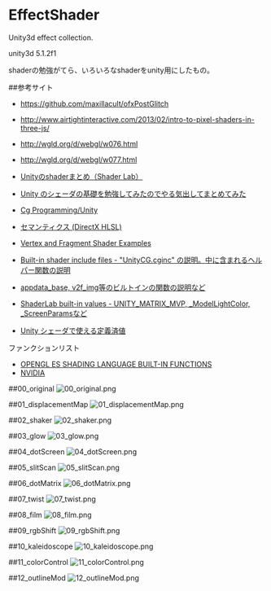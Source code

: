 # EffectShader
Unity3d effect collection.

unity3d 5.1.2f1

shaderの勉強がてら、いろいろなshaderをunity用にしたもの。

##参考サイト
* https://github.com/maxillacult/ofxPostGlitch  
* http://www.airtightinteractive.com/2013/02/intro-to-pixel-shaders-in-three-js/  
* http://wgld.org/d/webgl/w076.html
* http://wgld.org/d/webgl/w077.html

* [Unityのshaderまとめ（Shader Lab）](http://unity-game.blogspot.jp/2014/06/shader.html)
* [Unity のシェーダの基礎を勉強してみたのでやる気出してまとめてみた](http://tips.hecomi.com/entry/2014/03/16/233943)
* [Cg Programming/Unity](http://en.wikibooks.org/wiki/Cg_Programming/Unity)
* [セマンティクス (DirectX HLSL)](https://msdn.microsoft.com/ja-jp/library/bb509647(v=vs.85).aspx)
* [Vertex and Fragment Shader Examples](http://docs.unity3d.com/Manual/SL-VertexFragmentShaderExamples.html)
* [Built-in shader include files - "UnityCG.cginc" の説明。中に含まれるヘルパー関数の説明](http://docs.unity3d.com/Manual/SL-BuiltinIncludes.html)
* [appdata_base, v2f_img等のビルトインの関数の説明など](http://wiki.unity3d.com/index.php/Shader_Code)

* [ShaderLab built-in values - UNITY_MATRIX_MVP, _ModelLightColor, _ScreenParamsなど](http://docs.unity3d.com/Manual/SL-BuiltinValues.html)
* [Unity シェーダで使える定義済値](http://qiita.com/edo_m18/items/591925d7fc960d843afa)

ファンクションリスト  
* [OPENGL ES SHADING LANGUAGE BUILT-IN FUNCTIONS](http://www.shaderific.com/glsl-functions/)
* [NVIDIA](http://http.developer.nvidia.com/CgTutorial/cg_tutorial_appendix_e.html)


##00_original
![00_original.png](sample_images/00_original.png)

##01_displacementMap
![01_displacementMap.png](sample_images/01_displacementMap.png)

##02_shaker
![02_shaker.png](sample_images/02_shaker.png)

##03_glow
![03_glow.png](sample_images/03_glow.png)

##04_dotScreen
![04_dotScreen.png](sample_images/04_dotScreen.png)

##05_slitScan
![05_slitScan.png](sample_images/05_slitScan.png)

##06_dotMatrix
![06_dotMatrix.png](sample_images/06_dotMatrix.png)

##07_twist
![07_twist.png](sample_images/07_twist.png)

##08_film
![08_film.png](sample_images/08_film.png)

##09_rgbShift
![09_rgbShift.png](sample_images/09_rgbShift.png)

##10_kaleidoscope
![10_kaleidoscope.png](sample_images/10_kaleidoscope.png)

##11_colorControl
![11_colorControl.png](sample_images/11_colorControl.png)

##12_outlineMod
![12_outlineMod.png](sample_images/12_outlineMod.png)
